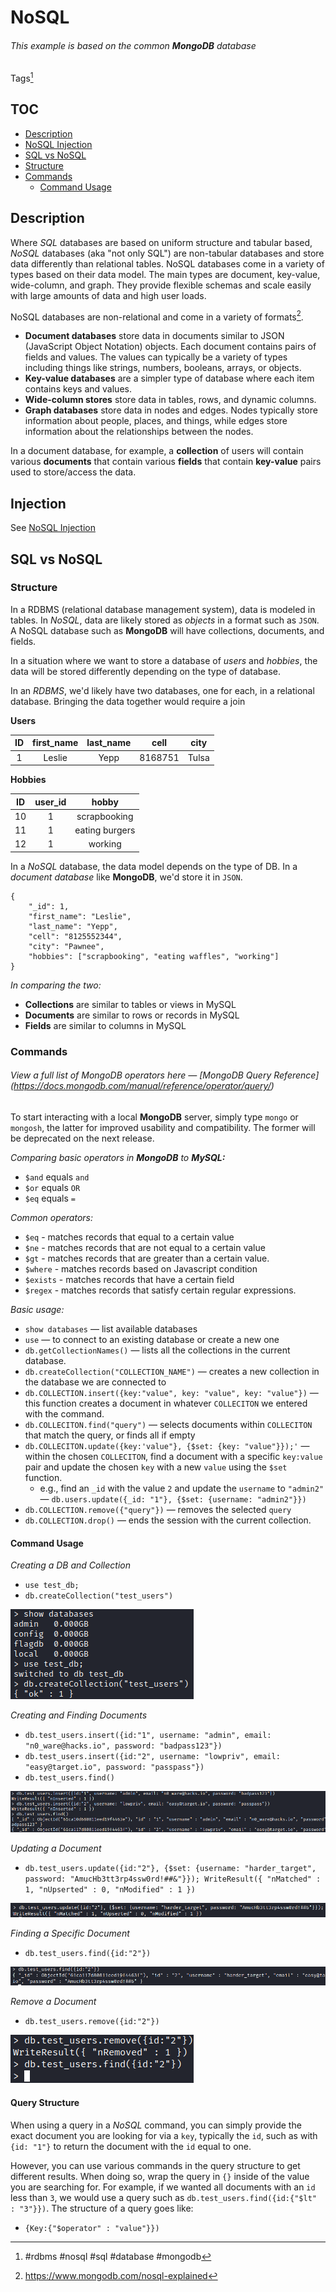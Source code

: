 # NoSQL 
###### *This example is based on the common **MongoDB** database*
Tags[^2] 

## TOC
- [Description](#Description)
- [NoSQL Injection](../vulnerabilities/nosql_injection.md)
- [SQL vs NoSQL](#SQL%20vs%20NoSQL)
- [Structure](#Structure)
- [Commands](#Commands)
	- [Command Usage](#Command%20Usage)

[^2]: #rdbms #nosql #sql #database #mongodb 

## Description
Where *SQL* databases are based on uniform structure and tabular based, *NoSQL* databases (aka "not only SQL") are non-tabular databases and store data differently than relational tables. NoSQL databases come in a variety of types based on their data model. The main types are document, key-value, wide-column, and graph. They provide flexible schemas and scale easily with large amounts of data and high user loads.

NoSQL databases are non-relational and come in a variety of formats[^1].

[^1]: https://www.mongodb.com/nosql-explained

-   **Document databases** store data in documents similar to JSON (JavaScript Object Notation) objects. Each document contains pairs of fields and values. The values can typically be a variety of types including things like strings, numbers, booleans, arrays, or objects.
-   **Key-value databases** are a simpler type of database where each item contains keys and values.
-   **Wide-column stores** store data in tables, rows, and dynamic columns.
-   **Graph databases** store data in nodes and edges. Nodes typically store information about people, places, and things, while edges store information about the relationships between the nodes.

In a document database, for example, a **collection** of users will contain various **documents** that contain various **fields** that contain **key-value** pairs used to store/access the data. 

## Injection
See [NoSQL Injection](../vulnerabilities/nosql_injection.md)

## SQL vs NoSQL

### Structure
In a RDBMS (relational database management system), data is modeled in tables. In *NoSQL*, data are likely stored as *objects* in a format such as `JSON`. A NoSQL database such as **MongoDB** will have collections, documents, and fields. 

In a situation where we want to store a database of *users* and *hobbies*,  the data will be stored differently depending on the type of database. 

In an *RDBMS*, we'd likely have two databases, one for each, in a relational database. Bringing the data together would require a join

**Users**

| ID | first_name | last_name | cell | city |
| :-: |  :-: |  :-: |  :-: |  :-: |
| 1 | Leslie | Yepp | 8168751 | Tulsa | 

**Hobbies**

| ID | user_id | hobby | 
| :-: | :-: | :-: | 
| 10 | 1 | scrapbooking | 
| 11 | 1 | eating burgers |
| 12 | 1 | working |

In a *NoSQL* database, the data model depends on the type of DB. In a *document database* like **MongoDB**, we'd store it in `JSON`. 

```
{ 
	"_id": 1, 
	"first_name": "Leslie", 
	"last_name": "Yepp", 
	"cell": "8125552344", 
	"city": "Pawnee", 
	"hobbies": ["scrapbooking", "eating waffles", "working"] 
}
```

*In comparing the two:*
- **Collections** are similar to tables or views in MySQL
- **Documents** are similar to rows or records in MySQL
- **Fields** are similar to columns in MySQL

### Commands
###### View a full list of MongoDB operators here &mdash; [MongoDB Query Reference] (https://docs.mongodb.com/manual/reference/operator/query/)
To start interacting with a local **MongoDB** server, simply type `mongo` or `mongosh`, the latter for improved usability and compatibility. The former will be deprecated on the next release. 

*Comparing basic operators in **MongoDB** to **MySQL:***
- `$and` equals `and`
- `$or` equals `OR`
- `$eq` equals `=`

*Common operators:*
- `$eq` - matches records that equal to a certain value
- `$ne` - matches records that are not equal to a certain value
- `$gt` - matches records that are greater than a certain value.
- `$where` - matches records based on Javascript condition
- `$exists` - matches records that have a certain field
- `$regex` - matches records that satisfy certain regular expressions.


*Basic usage:*
- `show databases` &mdash; list available databases
- `use` &mdash; to connect to an existing database or create a new one
- `db.getCollectionNames()` &mdash; lists all the collections in the current database. 
- `db.createCollection("COLLECTION_NAME")` &mdash; creates a new collection in the database we are connected to 
- `db.COLLECTION.insert({key:"value", key: "value", key: "value"})` &mdash; this function creates a document in whatever `COLLECITON` we entered with the command. 
- `db.COLLECITON.find("query")` &mdash; selects documents within `COLLECITON` that match the query, or finds all if empty
- `db.COLLECITON.update({key:'value"}, {$set: {key: "value"}});'` &mdash; within the chosen `COLLECITON`, find a document with a specific `key:value` pair and update the chosen `key` with a new `value` using the `$set` function. 
	- e.g., find an `_id` with the value `2` and update the `username` to `"admin2"` &mdash; `db.users.update({_id: "1"}, {$set: {username: "admin2"}})`
- `db.COLLECTION.remove({"query"})` &mdash; removes the selected `query`
- `db.COLLECTION.drop()` &mdash; ends the session with the current collection.

#### Command Usage
*Creating a DB and Collection*
- `use test_db;`
- `db.createCollection("test_users")`

![Creating DB and Collection](concepts_photos/NoSQL-Creating-DB-and-Collection.png)

*Creating and Finding Documents*
- `db.test_users.insert({id:"1", username: "admin", email: "n0_ware@hacks.io", password: "badpass123"})`
- `db.test_users.insert({id:"2", username: "lowpriv", email: "easy@target.io", password: "passpass"})`
- `db.test_users.find()`

![Creating and Finding Documents](concepts_photos/NoSQL-Creating-and-Finding-Documents.png)

*Updating a Document*
- `db.test_users.update({id:"2"}, {$set: {username: "harder_target", password: "AmucHb3tt3rp4ssw0rd!##&"}});
WriteResult({ "nMatched" : 1, "nUpserted" : 0, "nModified" : 1 })`

![Updating a Document](concepts_photos/NoSQL-Update-a-Document.png)


*Finding a Specific Document*
- `db.test_users.find({id:"2"})`

![Finding a Specific Document](concepts_photos/NoSQL-Finding-A-Specific-Document.png)

*Remove a Document*
- `db.test_users.remove({id:"2"})`

![Remove a Document](concepts_photos/NoSQL-Remove-a-Document.png)


#### Query Structure

When using a query in a *NoSQL* command, you can simply provide the exact document you are looking for via a `key`, typically the `id`, such as with `{id: "1"}` to return the document with the `id` equal to one. 

However, you can use various commands in the query structure to get different results. When doing so, wrap the query in `{}` inside of the value you are searching for. For example, if we wanted all documents with an `id` less than `3`, we would use a query such as `db.test_users.find({id:{"$lt" : "3"}})`. The structure of a query goes like:
- `{Key:{"$operator" : "value"}})`